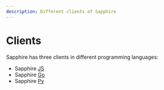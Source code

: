 ```yaml
---
description: Different clients of Sapphire
---
```


# Clients

Sapphire has three clients in different programming languages:

- Sapphire [JS]
- Sapphire [Go]
- Sapphire [Py]

[JS]: https://github.com/oasisprotocol/docs/blob/main/sapphire-paratime/clients/js/README.md
[Go]: https://github.com/oasisprotocol/docs/blob/main/sapphire-paratime/clients/go/README.md
[Py]: https://github.com/oasisprotocol/docs/blob/main/sapphire-paratime/clients/py/README.md